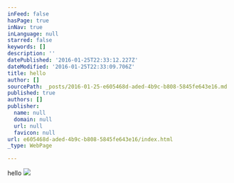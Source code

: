 ```yaml
---
inFeed: false
hasPage: true
inNav: true
inLanguage: null
starred: false
keywords: []
description: ''
datePublished: '2016-01-25T22:33:12.227Z'
dateModified: '2016-01-25T22:33:09.706Z'
title: hello
author: []
sourcePath: _posts/2016-01-25-e605468d-aded-4b9c-b808-5845fe643e16.md
published: true
authors: []
publisher:
  name: null
  domain: null
  url: null
  favicon: null
url: e605468d-aded-4b9c-b808-5845fe643e16/index.html
_type: WebPage

---
```

hello
![](https://the-grid-user-content.s3-us-west-2.amazonaws.com/09e0b13c-49c1-4314-b1b9-a4375266d310.jpg)